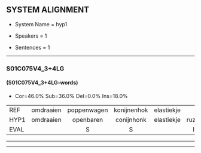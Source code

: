 
## SYSTEM ALIGNMENT

- System Name = hyp1

- Speakers = 1

- Sentences = 1

---

### S01C075V4_3+4LG

#### (S01C075V4_3+4LG-words)

- Cor=46.0%	Sub=36.0%	Del=0.0%	Ins=18.0%

|  |  |  |  |  |  |  |  |  |  |  |  |  |  |  |  |  |  |  |  |  |  |  |  |  |  |  |  |  |  |  |  |  |  |  |  |  |  |  |  |  |  |  |  |  |  |  |  |  |  |  |
|:--- |:---:|:---:|:---:|:---:|:---:|:---:|:---:|:---:|:---:|:---:|:---:|:---:|:---:|:---:|:---:|:---:|:---:|:---:|:---:|:---:|:---:|:---:|:---:|:---:|:---:|:---:|:---:|:---:|:---:|:---:|:---:|:---:|:---:|:---:|:---:|:---:|:---:|:---:|:---:|:---:|:---:|:---:|:---:|:---:|:---:|:---:|:---:|:---:|:---:|:---:|
| REF | omdraaien | poppenwagen | konijnenhok | elastiekje |  |  | ruziemaken | teddybeer | dierentuin |  |  | paddenstoelen | verstoppertje | wasmachine |  | fototoestel | toiletpapier | vrachtwagen | buurmannen | vogelkooi | olifant | schommelen | iedereen | schoenenwinkel | knutselen | ophangen | verjaardag |  | sprookjesboek | tandenborstel | lucifer | slaapkamer | * | achterdeur | ziekenhuis | nieuwsgierig | afblijven | kabouter |  |  | washandje | sneeuwwitje | goeiendag | vakantie |  | limonade | autorijden | eindelijk | familie | chocolade |
| HYP1 | omdraaien | openbaren | conijnhonk | elastiekje | ruzie | maken | deddi | beer | dierentuin | wat | is | toelen | verstoppertje | wasmachine | vototoestell | toilet | papier | vrachtwagen | buurmannen | vogelco | olifant | schommelen | iedereen | schoenenwinkel | knutselen | ophangen | verjaardag | sprookjes | tanden | borstel | lucifer | slaapkamer | acht | achterdeur | ziekenhuis | nieuwsgierig | afbejven | kabouter | was | handje | snewitje | goeien | dag | vakantie | di | monade | uitbreiden | eindelijk | familie | docolad |
| EVAL |  | S | S |  | I | I | S | S |  | I | I | S |  |  | I | S | S |  |  | S |  |  |  |  |  |  |  | I | S | S |  |  | S |  |  |  | S |  | I | I | S | S | S |  | I | S | S |  |  | S |
---

---
